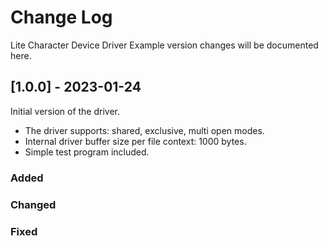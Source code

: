 # Change Log
Lite Character Device Driver Example version changes will be documented here.
 
## [1.0.0] - 2023-01-24
 
Initial version of the driver.
- The driver supports: shared, exclusive, multi open modes.
- Internal driver buffer size per file context: 1000 bytes.
- Simple test program included.
 
### Added
 
### Changed
 
### Fixed
 